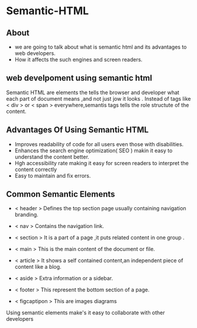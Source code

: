 # Semantic-HTML
## About
* we are going to talk about what is semantic html and its advantages to web developers.
* How it affects the such engines and screen readers.
## web develpoment using semantic html
Semantic HTML are elements the tells the browser and developer what each part of document means ,and not just jow it looks . Instead of tags like < div > or < span > everywhere,semantis tags tells the role structute of the content.
## Advantages Of Using Semantic HTML
* Improves readability of code for all users even those with disabilities.
* Enhances the search engine optimization( SEO ) makin it easy to understand the content better.
* Hgh accessibility rate making it easy for screen readers to interpret the content correctly
* Easy to maintain and fix errors.
## Common Semantic Elements
* < header >     Defines the top section page usually containing navigation branding.

* < nav >        Contains the navigation link.
  
* < section >     It is a part of a page ,it puts related content in one group .

* < main >       This is the main content of the document or file.

* < article >    It shows a self contained content,an independent piece of content like a blog.

* < aside >       Extra information or a sidebar.

* < footer >     This represent the bottom section of a page.

* < figcaptipon >  This are images diagrams 

Using semantic elements make's it easy to collaborate with other developers


